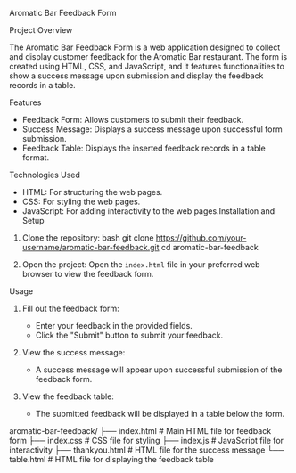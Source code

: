 Aromatic Bar Feedback Form 

Project Overview

The Aromatic Bar Feedback Form is a web application designed to collect and display customer feedback for the Aromatic Bar restaurant. The form is created using HTML, CSS, and JavaScript, and it features functionalities to show a success message upon submission and display the feedback records in a table.

Features

- Feedback Form: Allows customers to submit their feedback.
- Success Message: Displays a success message upon successful form submission.
- Feedback Table: Displays the inserted feedback records in a table format.

Technologies Used

- HTML: For structuring the web pages.
- CSS: For styling the web pages.
- JavaScript: For adding interactivity to the web pages.Installation and Setup

1. Clone the repository:
    bash
    git clone https://github.com/your-username/aromatic-bar-feedback.git
    cd aromatic-bar-feedback
    

2. Open the project:
    Open the `index.html` file in your preferred web browser to view the feedback form.

 Usage

1. Fill out the feedback form:
    - Enter your feedback in the provided fields.
    - Click the "Submit" button to submit your feedback.

2. View the success message:
    - A success message will appear upon successful submission of the feedback form.

3. View the feedback table:
    - The submitted feedback will be displayed in a table below the form.

 aromatic-bar-feedback/
├── index.html        # Main HTML file for feedback form
├── index.css         # CSS file for styling
├── index.js          # JavaScript file for interactivity
├── thankyou.html     # HTML file for the success message
└── table.html        # HTML file for displaying the feedback table

